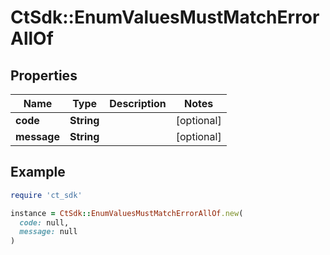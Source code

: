 # CtSdk::EnumValuesMustMatchErrorAllOf

## Properties

| Name | Type | Description | Notes |
| ---- | ---- | ----------- | ----- |
| **code** | **String** |  | [optional] |
| **message** | **String** |  | [optional] |

## Example

```ruby
require 'ct_sdk'

instance = CtSdk::EnumValuesMustMatchErrorAllOf.new(
  code: null,
  message: null
)
```


